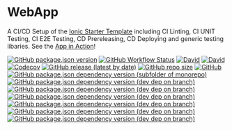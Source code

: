# WebApp

A CI/CD Setup of the [Ionic Starter Template](https://ionicframework.com/docs/v3/cli/starters.html) including CI Linting, CI UNIT Testing, CI E2E Testing, CD Prereleasing, CD Deploying and generic testing libaries. See the [App in Action](https://henrik-geissler.github.io/WebApp)!

[![GitHub package.json version](https://img.shields.io/github/package-json/v/Henrik-Geissler/WebApp)](https://github.com/Henrik-Geissler/WebApp/releases)
[![GitHub Workflow Status](https://img.shields.io/github/workflow/status/Henrik-Geissler/WebApp/CI)](https://github.com/Henrik-Geissler/WebApp/deployments)
[![David](https://img.shields.io/david/Henrik-Geissler/WebApp)](https://david-dm.org/Henrik-Geissler/WebApp)
[![David](https://img.shields.io/david/dev/Henrik-Geissler/WebApp)](https://david-dm.org/Henrik-Geissler/WebApp)
[![Codecov](https://img.shields.io/codecov/c/github/Henrik-Geissler/WebApp)](https://codecov.io/gh/Henrik-Geissler/WebApp)
[![GitHub release (latest by date)](https://img.shields.io/github/v/release/Henrik-Geissler/WebApp)](https://github.com/Henrik-Geissler/WebApp/releases)
[![GitHub repo size](https://img.shields.io/github/repo-size/Henrik-Geissler/WebApp)]()
[![GitHub](https://img.shields.io/github/license/Henrik-Geissler/WebApp)](https://github.com/Henrik-Geissler/WebApp/blob/master/LICENSE)
[![GitHub package.json dependency version (subfolder of monorepo)](https://img.shields.io/github/package-json/dependency-version/Henrik-Geissler/WebApp/react)](https://reactjs.org/)
[![GitHub package.json dependency version (dev dep on branch)](https://img.shields.io/github/package-json/dependency-version/Henrik-Geissler/WebApp/dev/ionic)](https://ionicframework.com/)
[![GitHub package.json dependency version (dev dep on branch)](https://img.shields.io/github/package-json/dependency-version/Henrik-Geissler/WebApp/dev/cucumber)](https://cucumber.io/)
[![GitHub package.json dependency version (dev dep on branch)](https://img.shields.io/github/package-json/dependency-version/Henrik-Geissler/WebApp/dev/puppeteer)](https://pptr.dev/)
[![GitHub package.json dependency version (dev dep on branch)](https://img.shields.io/github/package-json/dependency-version/Henrik-Geissler/WebApp/dev/pixelmatch)](https://github.com/mapbox/pixelmatch)
[![GitHub package.json dependency version (dev dep on branch)](https://img.shields.io/github/package-json/dependency-version/Henrik-Geissler/WebApp/dev/prettier)](https://prettier.io/)
[![GitHub package.json dependency version (dev dep on branch)](https://img.shields.io/github/package-json/dependency-version/Henrik-Geissler/WebApp/dev/standard-version)](https://www.conventionalcommits.org/)
